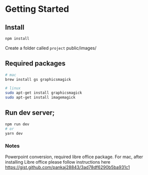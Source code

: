 # Getting Started

## Install

```bash
npm install
```

Create a folder called `project` public/images/


## Required packages
```bash
# mac
brew install gs graphicsmagick

# linux
sudo apt-get install graphicsmagick
sudo apt-get install imagemagick
```

## Run dev server; 

```bash
npm run dev
# or
yarn dev
```


### Notes
Powerpoint conversion, required libre office package.
For mac, after installing Libre office please follow instructions here https://gist.github.com/pankaj28843/3ad78df6290b5ba931c1
